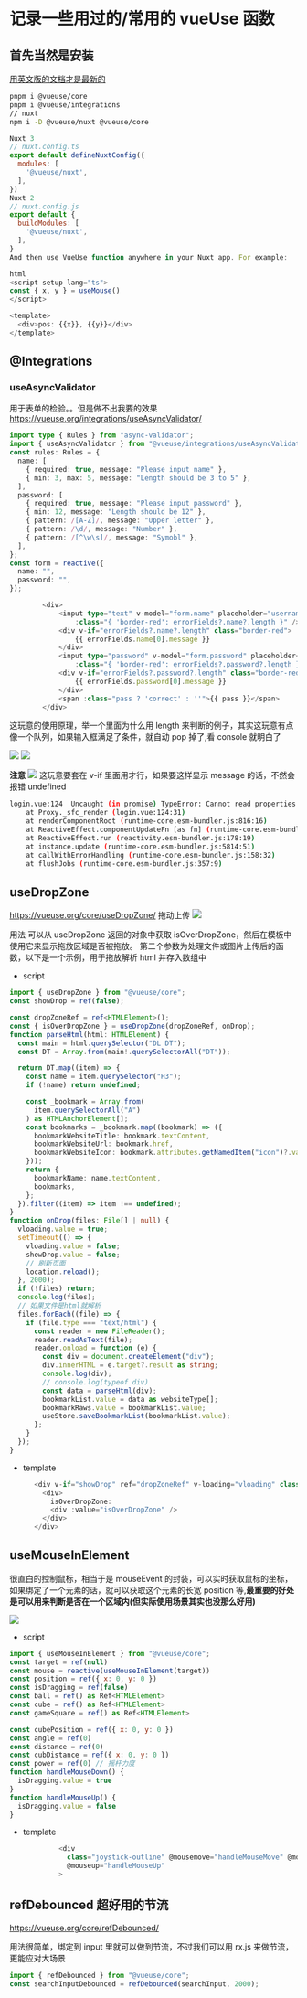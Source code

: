 # 记录一些用过的/常用的 vueUse 函数

## 首先当然是安装

[用英文版的文档才是最新的](https://vueuse.org/)

```bash
pnpm i @vueuse/core
pnpm i @vueuse/integrations
// nuxt
npm i -D @vueuse/nuxt @vueuse/core


```

```js
Nuxt 3
// nuxt.config.ts
export default defineNuxtConfig({
  modules: [
    '@vueuse/nuxt',
  ],
})
Nuxt 2
// nuxt.config.js
export default {
  buildModules: [
    '@vueuse/nuxt',
  ],
}
And then use VueUse function anywhere in your Nuxt app. For example:

html
<script setup lang="ts">
const { x, y } = useMouse()
</script>

<template>
  <div>pos: {{x}}, {{y}}</div>
</template>
```

## @Integrations

### useAsyncValidator

用于表单的检验。。但是做不出我要的效果
https://vueuse.org/integrations/useAsyncValidator/

```ts
import type { Rules } from "async-validator";
import { useAsyncValidator } from "@vueuse/integrations/useAsyncValidator";
const rules: Rules = {
  name: [
    { required: true, message: "Please input name" },
    { min: 3, max: 5, message: "Length should be 3 to 5" },
  ],
  password: [
    { required: true, message: "Please input password" },
    { min: 12, message: "Length should be 12" },
    { pattern: /[A-Z]/, message: "Upper letter" },
    { pattern: /\d/, message: "Number" },
    { pattern: /[^\w\s]/, message: "Symobl" },
  ],
};
const form = reactive({
  name: "",
  password: "",
});
```

```ts
        <div>
            <input type="text" v-model="form.name" placeholder="username"
                :class="{ 'border-red': errorFields?.name?.length }" />
            <div v-if="errorFields?.name?.length" class="border-red">
                {{ errorFields.name[0].message }}
            </div>
            <input type="password" v-model="form.password" placeholder="input password"
                :class="{ 'border-red': errorFields?.password?.length }" />
            <div v-if="errorFields?.password?.length" class="border-red">
                {{ errorFields.password[0].message }}
            </div>
            <span :class="pass ? 'correct' : ''">{{ pass }}</span>
        </div>
```

这玩意的使用原理，举一个里面为什么用 length 来判断的例子，其实这玩意有点像一个队列，如果输入框满足了条件，就自动 pop 掉了,看 console 就明白了

![](images/20230912234530.png)
![](images/20230912234540.png)

**注意**
![](images/20230916002109.png)
这玩意要套在 v-if 里面用才行，如果要这样显示 message 的话，不然会报错 undefined

```bash
login.vue:124  Uncaught (in promise) TypeError: Cannot read properties of undefined (reading '0')
    at Proxy._sfc_render (login.vue:124:31)
    at renderComponentRoot (runtime-core.esm-bundler.js:816:16)
    at ReactiveEffect.componentUpdateFn [as fn] (runtime-core.esm-bundler.js:5764:26)
    at ReactiveEffect.run (reactivity.esm-bundler.js:178:19)
    at instance.update (runtime-core.esm-bundler.js:5814:51)
    at callWithErrorHandling (runtime-core.esm-bundler.js:158:32)
    at flushJobs (runtime-core.esm-bundler.js:357:9)

```

## useDropZone

https://vueuse.org/core/useDropZone/
拖动上传
![](images/20240307000004.png)

用法
可以从 useDropZone 返回的对象中获取 isOverDropZone，然后在模板中使用它来显示拖放区域是否被拖放。
第二个参数为处理文件或图片上传后的函数，以下是一个示例，用于拖放解析 html 并存入数组中

- script

```ts {.line-numbers}
import { useDropZone } from "@vueuse/core";
const showDrop = ref(false);

const dropZoneRef = ref<HTMLElement>();
const { isOverDropZone } = useDropZone(dropZoneRef, onDrop);
function parseHtml(html: HTMLElement) {
  const main = html.querySelector("DL DT");
  const DT = Array.from(main!.querySelectorAll("DT"));

  return DT.map((item) => {
    const name = item.querySelector("H3");
    if (!name) return undefined;

    const _bookmark = Array.from(
      item.querySelectorAll("A")
    ) as HTMLAnchorElement[];
    const bookmarks = _bookmark.map((bookmark) => ({
      bookmarkWebsiteTitle: bookmark.textContent,
      bookmarkWebsiteUrl: bookmark.href,
      bookmarkWebsiteIcon: bookmark.attributes.getNamedItem("icon")?.value,
    }));
    return {
      bookmarkName: name.textContent,
      bookmarks,
    };
  }).filter((item) => item !== undefined);
}
function onDrop(files: File[] | null) {
  vloading.value = true;
  setTimeout(() => {
    vloading.value = false;
    showDrop.value = false;
    // 刷新页面
    location.reload();
  }, 2000);
  if (!files) return;
  console.log(files);
  // 如果文件是html就解析
  files.forEach((file) => {
    if (file.type === "text/html") {
      const reader = new FileReader();
      reader.readAsText(file);
      reader.onload = function (e) {
        const div = document.createElement("div");
        div.innerHTML = e.target?.result as string;
        console.log(div);
        // console.log(typeof div)
        const data = parseHtml(div);
        bookmarkList.value = data as websiteType[];
        bookmarkRaws.value = bookmarkList.value;
        useStore.saveBookmarkList(bookmarkList.value);
      };
    }
  });
}
```

- template

```js {.line-numbers}
      <div v-if="showDrop" ref="dropZoneRef" v-loading="vloading" class="bg-blueGray w-auto h-50">
        <div>
          isOverDropZone:
          <div :value="isOverDropZone" />
        </div>
      </div>
```

## useMouseInElement

很直白的控制鼠标，相当于是 mouseEvent 的封装，可以实时获取鼠标的坐标，如果绑定了一个元素的话，就可以获取这个元素的长宽 position 等,**最重要的好处是可以用来判断是否在一个区域内(但实际使用场景其实也没那么好用)**

![](images/20240307002821.png)

- script

```js {.line-numbers}
import { useMouseInElement } from "@vueuse/core";
const target = ref(null)
const mouse = reactive(useMouseInElement(target))
const position = ref({ x: 0, y: 0 })
const isDragging = ref(false)
const ball = ref() as Ref<HTMLElement>
const cube = ref() as Ref<HTMLElement>
const gameSquare = ref() as Ref<HTMLElement>

const cubePosition = ref({ x: 0, y: 0 })
const angle = ref(0)
const distance = ref(0)
const cubDistance = ref({ x: 0, y: 0 })
const power = ref(0) // 摇杆力度
function handleMouseDown() {
  isDragging.value = true
}
function handleMouseUp() {
  isDragging.value = false
}
```

- template

```js {.line-numbers}
            <div
              class="joystick-outline" @mousemove="handleMouseMove" @mousedown="handleMouseDown"
              @mouseup="handleMouseUp"
            >
```

## refDebounced 超好用的节流

https://vueuse.org/core/refDebounced/

用法很简单，绑定到 input 里就可以做到节流，不过我们可以用 rx.js 来做节流，更能应对大场景

```js {.line-numbers}
import { refDebounced } from "@vueuse/core";
const searchInputDebounced = refDebounced(searchInput, 2000);
```
